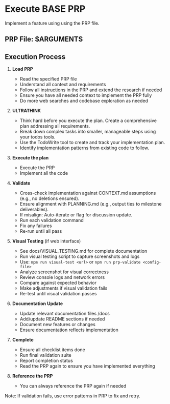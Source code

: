 # Execute BASE PRP

Implement a feature using using the PRP file.

## PRP File: $ARGUMENTS

## Execution Process

1. **Load PRP**
   - Read the specified PRP file
   - Understand all context and requirements
   - Follow all instructions in the PRP and extend the research if needed
   - Ensure you have all needed context to implement the PRP fully
   - Do more web searches and codebase exploration as needed

2. **ULTRATHINK**
   - Think hard before you execute the plan. Create a comprehensive plan addressing all requirements.
   - Break down complex tasks into smaller, manageable steps using your todos tools.
   - Use the TodoWrite tool to create and track your implementation plan.
   - Identify implementation patterns from existing code to follow.

3. **Execute the plan**
   - Execute the PRP
   - Implement all the code

4. **Validate**
   - Cross-check implementation against CONTEXT.md assumptions (e.g., no deletions ensured).
   - Ensure alignment with PLANNING.md (e.g., output ties to milestone deliverables).
   - If misalign: Auto-iterate or flag for discussion update.
   - Run each validation command
   - Fix any failures
   - Re-run until all pass

5. **Visual Testing** (if web interface)
   - See docs/VISUAL_TESTING.md for complete documentation
   - Run visual testing script to capture screenshots and logs
   - Use: `npm run visual-test <url>` or `npm run prp-validate <config-file>`
   - Analyze screenshot for visual correctness
   - Review console logs and network errors
   - Compare against expected behavior
   - Make adjustments if visual validation fails
   - Re-test until visual validation passes

6. **Documentation Update**
   - Update relevant documentation files /docs
   - Add/update README sections if needed
   - Document new features or changes
   - Ensure documentation reflects implementation

7. **Complete**
   - Ensure all checklist items done
   - Run final validation suite
   - Report completion status
   - Read the PRP again to ensure you have implemented everything

8. **Reference the PRP**
   - You can always reference the PRP again if needed

Note: If validation fails, use error patterns in PRP to fix and retry.